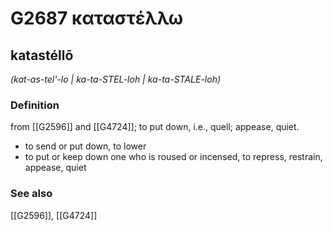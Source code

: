 # G2687 καταστέλλω

## katastéllō

_(kat-as-tel'-lo | ka-ta-STEL-loh | ka-ta-STALE-loh)_

### Definition

from [[G2596]] and [[G4724]]; to put down, i.e., quell; appease, quiet.

- to send or put down, to lower
- to put or keep down one who is roused or incensed, to repress, restrain, appease, quiet

### See also

[[G2596]], [[G4724]]

